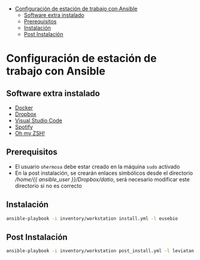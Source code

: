 - [Configuración de estación de trabajo con Ansible](#configuración-de-estación-de-trabajo-con-ansible)
  - [Software extra instalado](#software-extra-instalado)
  - [Prerequisitos](#prerequisitos)
  - [Instalación](#instalación)
  - [Post Instalación](#post-instalación)

# Configuración de estación de trabajo con Ansible

## Software extra instalado

 * [Docker](https://docs.docker.com/install/linux/docker-ce/)
 * [Dropbox](https://www.dropbox.com/)
 * [Visual Studio Code](https://code.visualstudio.com/)
 * [Spotify](https://www.spotify.com/es/premium/?checkout=false)
 * [Oh my ZSH!](https://ohmyz.sh/)

## Prerequisitos

 * El usuario `ohermosa` debe estar creado en la máquina `sudo` activado
 * En la post instalación, se crearán enlaces simbólicos desde el directorio */home/{{ ansible_user }}/Dropbox/datio*, será necesario modificar este directorio si no es correcto

## Instalación

```bash
ansible-playbook -i inventory/workstation install.yml -l eusebio
```

## Post Instalación

```bash
ansible-playbook -i inventory/workstation post_install.yml -l leviatan
```
